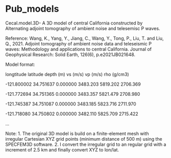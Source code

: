 # Pub_models

Cecal.model.3D- A 3D model of central California constructed by Alternating adjoint tomography of ambient noise and telesemisc P waves.

Reference: Wang, K., Yang, Y., Jiang, C., Wang, Y., Tong, P., Liu, T. and Liu, Q., 2021. Adjoint tomography of ambient noise data
and teleseismic P waves: Methodology and applications to central California. Journal of Geophysical Research: Solid Earth, 126(6), p.e2021JB021648.


Model format: 

longtitude  latitude  depth (m) vs (m/s)        vp (m/s)        rho (g/cm3)

-121.800002 34.751637 0.000000  3483.203        5819.202        2706.369

-121.772694 34.751365 0.000000  3483.357        5821.479        2708.980

-121.745387 34.751087 0.000000  3483.185        5823.716        2711.970

-121.718080 34.750802 0.000000  3482.110        5825.709        2715.422

...

Note: 1. The original 3D model is build on a finite-element mesh with irregular Cartesian XYZ grid points (minimum distance of 500 m) using the SPECFEM3D software.
      2. I convert the irregular grid to an regular grid with a increment of 2.5 km and finally convert XYZ to lon/lat.
